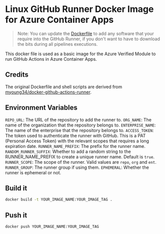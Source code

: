 # Linux GitHub Runner Docker Image for Azure Container Apps

> Note: You can update the [Dockerfile](dockerfile) to add any software that your require into the GitHub Runner, if you don't want to have to download the bits during all pipelines executions.

This docker file is used as a basic image for the Azure Verified Module to run GitHub Actions in Azure Container Apps.

## Credits

The original Dockerfile and shell scripts are derived from [myoung34/docker-github-actions-runner](https://github.com/myoung34/docker-github-actions-runner).

## Environment Variables

`REPO_URL`: The URL of the repository to add the runner to.
`ORG_NAME`: The name of the organization that the repository belongs to.
`ENTERPRISE_NAME`: The name of the enterprise that the repository belongs to.
`ACCESS_TOKEN`: The token used to authenticate the runner with GitHub. This is a PAT (Personal Access Token) with the relevant scopes that requires a long expiration date.
`RUNNER_NAME_PREFIX`: The prefix for the runner name.
`RANDOM_RUNNER_SUFFIX`: Whether to add a random string to the RUNNER_NAME_PREFIX to create a unique runner name. Default is `true`.
`RUNNER_SCOPE`: The scope of the runner. Valid values are `repo`, `org` and `ent`.
`RUNNER_GROUP`: The runner group if using them.
`EPHEMERAL`: Whether the runner is ephemeral or not.

## Build it

```bash
docker build -t YOUR_IMAGE_NAME:YOUR_IMAGE_TAG .
```

## Push it

```bash
docker push YOUR_IMAGE_NAME:YOUR_IMAGE_TAG
```
